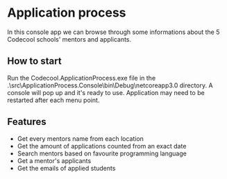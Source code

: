 # Application process

In this console app we can browse through some informations about the 5 Codecool schools' mentors and applicants.

## How to start

Run the Codecool.ApplicationProcess.exe file in the .\src\ApplicationProcess.Console\bin\Debug\netcoreapp3.0 directory. A console will pop up and it's ready to use. Application may need to be restarted after each menu point.

## Features

- Get every mentors name from each location
- Get the amount of applications counted from an exact date
- Search mentors based on favourite programming language
- Get a mentor's applicants
- Get the emails of applied students
